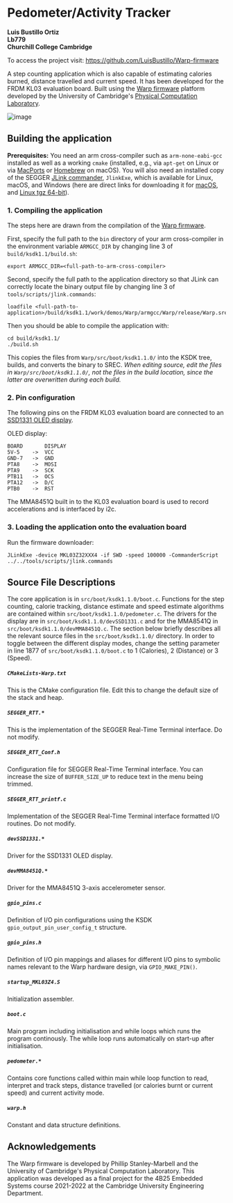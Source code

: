# Pedometer/Activity Tracker
**Luis Bustillo Ortiz  
Lb779  
Churchill College Cambridge**

To access the project visit: https://github.com/LuisBustillo/Warp-firmware

A step counting application which is also capable of estimating calories burned, distance travelled and current speed. It has been developed for the FRDM KL03 evaluation board. Built using the [Warp firmware](https://github.com/physical-computation/Warp-firmware) platform developed by the University of Cambridge's [Physical Computation Laboratory](http://physcomp.eng.cam.ac.uk). 

![image](doc/Pedometer.jpg)

## Building the application

**Prerequisites:** You need an arm cross-compiler such as `arm-none-eabi-gcc` installed as well as a working `cmake` (installed, e.g., via `apt-get` on Linux or via [MacPorts](https://www.macports.org) or [Homebrew](https://brew.sh) on macOS). You will also need an installed copy of the SEGGER [JLink commander](https://www.segger.com/downloads/jlink/), `JlinkExe`, which is available for Linux, macOS, and Windows (here are direct links for downloading it for [macOS](https://www.segger.com/downloads/jlink/JLink_MacOSX.pkg), and [Linux tgz 64-bit](https://www.segger.com/downloads/jlink/JLink_Linux_x86_64.tgz)).

### 1. Compiling the application
The steps here are drawn from the compilation of the [Warp firmware](https://github.com/physical-computation/Warp-hardware).

First, specify the full path to the `bin` directory of your arm cross-compiler in the environment variable `ARMGCC_DIR` by changing line 3 of `build/ksdk1.1/build.sh`:

	export ARMGCC_DIR=<full-path-to-arm-cross-compiler>

Second, specify the full path to the application directory so that JLink can correctly locate the binary output file by changing line 3 of `tools/scripts/jlink.commands`:

	loadfile <full-path-to-application>/build/ksdk1.1/work/demos/Warp/armgcc/Warp/release/Warp.srec

Then you should be able to compile the application with:

	cd build/ksdk1.1/
	./build.sh

This copies the files from `Warp/src/boot/ksdk1.1.0/` into the KSDK tree, builds, and converts the binary to SREC. _When editing source, edit the files in `Warp/src/boot/ksdk1.1.0/`, not the files in the build location, since the latter are overwritten during each build._

### 2. Pin configuration
The following pins on the FRDM KL03 evaluation board are connected to an [SSD1331 OLED display](https://www.adafruit.com/product/684).

OLED display:
```
BOARD		DISPLAY
5V-5	->	VCC
GND-7   ->	GND
PTA8	->	MOSI
PTA9	->	SCK
PTB11	->	OCS
PTA12	->	D/C
PTB0	->	RST

```

The MMA8451Q built in to the KL03 evaluation board is used to record accelerations and is interfaced by i2c.

### 3. Loading the application onto the evaluation board
Run the firmware downloader:

	JLinkExe -device MKL03Z32XXX4 -if SWD -speed 100000 -CommanderScript ../../tools/scripts/jlink.commands

## Source File Descriptions
The core application is in `src/boot/ksdk1.1.0/boot.c`. Functions for the step counting, calorie tracking, distance estimate and speed estimate algorithms are contained within `src/boot/ksdk1.1.0/pedometer.c`. The drivers for the display are in `src/boot/ksdk1.1.0/devSSD1331.c` and for the MMA8541Q in `src/boot/ksdk1.1.0/devMMA8451Q.c`. The section below briefly describes all the relevant source files in the `src/boot/ksdk1.1.0/` directory. In order to toggle between the different display modes, change the setting parameter in line 1877 of `src/boot/ksdk1.1.0/boot.c` to 1 (Calories), 2 (Distance) or 3 (Speed).

##### `CMakeLists-Warp.txt`
This is the CMake configuration file. Edit this to change the default size of the stack and heap.

##### `SEGGER_RTT.*`
This is the implementation of the SEGGER Real-Time Terminal interface. Do not modify.

##### `SEGGER_RTT_Conf.h`
Configuration file for SEGGER Real-Time Terminal interface. You can increase the size of `BUFFER_SIZE_UP` to reduce text in the menu being trimmed.

##### `SEGGER_RTT_printf.c`
Implementation of the SEGGER Real-Time Terminal interface formatted I/O routines. Do not modify.

##### `devSSD1331.*`
Driver for the SSD1331 OLED display.

##### `devMMA8451Q.*`
Driver for the MMA8451Q 3-axis accelerometer sensor.

##### `gpio_pins.c`
Definition of I/O pin configurations using the KSDK `gpio_output_pin_user_config_t` structure.

##### `gpio_pins.h`
Definition of I/O pin mappings and aliases for different I/O pins to symbolic names relevant to the Warp hardware design, via `GPIO_MAKE_PIN()`.

##### `startup_MKL03Z4.S`
Initialization assembler.

##### `boot.c`
Main program including initialisation and while loops which runs the program continously. The while loop runs automatically on start-up after initialisation.

##### `pedometer.*`
Contains core functions called within main while loop function to read, interpret and track steps, distance travelled (or calories burnt or current speed) and current activity mode.

##### `warp.h`
Constant and data structure definitions.

## Acknowledgements
The Warp firmware is developed by Phillip Stanley-Marbell and the University of Cambridge's Physical Computation Laboratory. This application was developed as a final project for the 4B25 Embedded Systems course 2021-2022 at the Cambridge University Engineering Department.